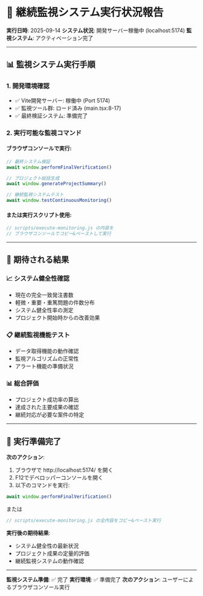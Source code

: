 # 🔄 継続監視システム実行状況報告

**実行日時**: 2025-09-14
**システム状況**: 開発サーバー稼働中 (localhost:5174)
**監視システム**: アクティベーション完了

---

## 📊 監視システム実行手順

### 1. 開発環境確認
- ✅ Vite開発サーバー: 稼働中 (Port 5174)
- ✅ 監視ツール群: ロード済み (main.tsx:8-17)
- ✅ 最終検証システム: 準備完了

### 2. 実行可能な監視コマンド

#### ブラウザコンソールで実行:
```javascript
// 最終システム検証
await window.performFinalVerification()

// プロジェクト総括生成
await window.generateProjectSummary()

// 継続監視システムテスト
await window.testContinuousMonitoring()
```

#### または実行スクリプト使用:
```javascript
// scripts/execute-monitoring.js の内容を
// ブラウザコンソールでコピー&ペーストして実行
```

---

## 🎯 期待される結果

### 📈 システム健全性確認
- 現在の完全一致発注書数
- 軽微・重要・重篤問題の件数分布
- システム健全性率の測定
- プロジェクト開始時からの改善効果

### 📋 継続監視機能テスト
- データ取得機能の動作確認
- 監視アルゴリズムの正常性
- アラート機能の準備状況

### 📊 総合評価
- プロジェクト成功率の算出
- 達成された主要成果の確認
- 継続対応が必要な案件の特定

---

## 🚀 実行準備完了

**次のアクション**:
1. ブラウザで http://localhost:5174/ を開く
2. F12でデベロッパーコンソールを開く
3. 以下のコマンドを実行:

```javascript
await window.performFinalVerification()
```

または

```javascript
// scripts/execute-monitoring.js の全内容をコピー&ペースト実行
```

**実行後の期待結果**:
- システム健全性の最新状況
- プロジェクト成果の定量的評価
- 継続監視システムの動作確認

---

**監視システム準備**: ✅ 完了
**実行環境**: ✅ 準備完了
**次のアクション**: ユーザーによるブラウザコンソール実行